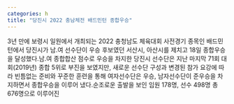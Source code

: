 ```yaml
---
categories: h
title: "당진시 2022 충남체전 배드민턴 종합우승"
---
```

3년 만에 보령시 일원에서 개최되는 2022 충청남도 체육대회 사전경기 종목인 배드민턴에서 당진시가 남․여 선수단이 우승 후보였던 서산시, 아산시를 제치고 18일 종합우승을 달성했다.남․여 종합합산 점수로 우승을 차지한 당진시 선수단은 지난 마지막 71회 대회(2019년) 종합 5위로 부진을 보였지만, 새로운 선수단 구성과 변경된 참가 요강에 따라 빈틈없는 준비와 꾸준한 훈련을 통해 여자선수단은 우승, 남자선수단이 준우승을 차지하면서 종합우승을 이루어 냈다.순조로운 출발을 보인 임원 178명, 선수 498명 총 676명으로 이루어진